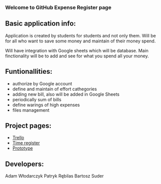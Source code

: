 ### Welcome to GitHub Expense Register page

## Basic application info:
  Application is created by students for students and not only them. Will be for all who want to save some money and maintain of their money spend.
  
  Will have integration with Google sheets which will be database. Main finctionality will be to add and see for what you spend all your money.

## Funtionallities:
- authorize by Google account
- define and maintain of effort cathegories
- adding new bill, also will be added in Google Sheets
- periodically sum of bills
- define warings of high expenses
- files management

## Project pages:
- [Trello](https://trello.com/b/T8FIOUO0/expenseregister)
- [Time register](https://docs.google.com/spreadsheets/d/1iL0bBBcfAAGY_KE2Ykyt6dlrWANMVy2Xddl-OZ1E-HM/edit#gid=0)
- [Prototype](https://github.com/BSuder/ExpenseRegister/blob/PrototypAplikacji/Prototype1.pdf)

## Developers:
Adam Włodarczyk
Patryk Rębilas
Bartosz Suder
